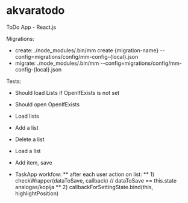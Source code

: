 # akvaratodo
ToDo App - React.js

Migrations:
* create:  ./node_modules/.bin/mm create {migration-name} --config=migrations/config/mm-config-{local}.json
* migrate: ./node_modules/.bin/mm --config=migrations/config/mm-config-{local}.json


Tests:
* Should load Lists if OpenIfExists is not set
* Should open OpenIfExists
* Load lists
* Add a list
* Delete a list
* Load a list
* Add item, save




* TaskApp workfow:
** after each user action on list:
** 1) checkWrapper(dataToSave, callback) // dataToSave == this.state analogas/kopija
** 2) callbackForSettingState.bind(this, highlightPosition)

